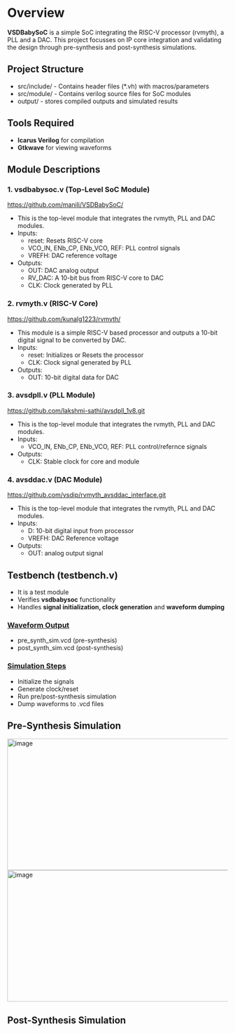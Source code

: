 # Overview
**VSDBabySoC** is a simple SoC integrating the RISC-V processor (rvmyth), a PLL and a DAC. This project focusses on IP core integration and validating the design through pre-synthesis and post-synthesis simulations.

## Project Structure
- src/include/  - Contains header files (*.vh) with macros/parameters
- src/module/   - Contains verilog source files for SoC modules
- output/       - stores compiled outputs and simulated results

## Tools Required
- **Icarus Verilog** for compilation
- **Gtkwave** for viewing waveforms

## Module Descriptions
### **1. vsdbabysoc.v (Top-Level SoC Module)**
https://github.com/manili/VSDBabySoC/
- This is the top-level module that integrates the rvmyth, PLL and DAC modules.
- Inputs:
   - reset: Resets RISC-V core
   - VCO_IN, ENb_CP, ENb_VCO, REF: PLL control signals
   - VREFH: DAC reference voltage
- Outputs:
   - OUT: DAC analog output
   - RV_DAC: A 10-bit bus from RISC-V core to DAC
   - CLK: Clock generated by PLL
 
### **2. rvmyth.v (RISC-V Core)**
https://github.com/kunalg1223/rvmyth/
- This module is a simple RISC-V based processor and outputs a 10-bit digital signal to be converted by DAC.
- Inputs:
   - reset: Initializes or Resets the processor 
   - CLK: Clock signal generated by PLL
- Outputs:
   - OUT: 10-bit digital data for DAC

### **3. avsdpll.v (PLL Module)**
https://github.com/lakshmi-sathi/avsdpll_1v8.git
- This is the top-level module that integrates the rvmyth, PLL and DAC modules.
- Inputs:
   - VCO_IN, ENb_CP, ENb_VCO, REF: PLL control/refernce signals
- Outputs:
   - CLK: Stable clock for core and module

### **4. avsddac.v (DAC Module)**
https://github.com/vsdip/rvmyth_avsddac_interface.git
- This is the top-level module that integrates the rvmyth, PLL and DAC modules.
- Inputs:
   - D: 10-bit digital input from processor
   - VREFH: DAC Reference voltage
- Outputs:
   - OUT: analog output signal
   
## Testbench (testbench.v)
- It is a test module
- Verifies **vsdbabysoc** functionality
- Handles **signal initialization, clock generation** and **waveform dumping**

### <ins>**Waveform Output**</ins>
- pre_synth_sim.vcd (pre-synthesis)
- post_synth_sim.vcd (post-synthesis)

### <ins>**Simulation Steps**</ins>
- Initialize the signals
- Generate clock/reset
- Run pre/post-synthesis simulation
- Dump waveforms to .vcd files

## Pre-Synthesis Simulation
<img width="700" height="300" alt="image" src="https://github.com/user-attachments/assets/7877f88f-ed31-4897-867c-b526d0c7f3fb" />
<img width="700" height="300" alt="image" src="https://github.com/user-attachments/assets/fe737c60-e0b4-476b-9f8f-f3ce65a01c72" />


## Post-Synthesis Simulation





  
